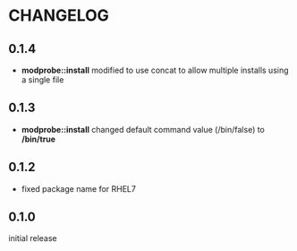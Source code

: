 # CHANGELOG

## 0.1.4

* **modprobe::install** modified to use concat to allow multiple installs using a single file

## 0.1.3

* **modprobe::install** changed default command value (/bin/false) to **/bin/true**

## 0.1.2

* fixed package name for RHEL7

## 0.1.0

initial release

